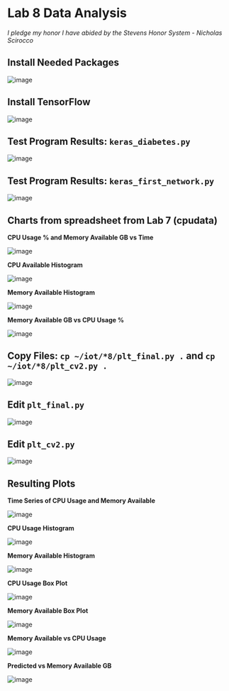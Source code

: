 # Lab 8 Data Analysis

*I pledge my honor I have abided by the Stevens Honor System - Nicholas Scirocco*

## Install Needed Packages

![image](https://github.com/user-attachments/assets/eb30a132-667f-40d3-9e91-f43c419498e3)

## Install TensorFlow

![image](https://github.com/user-attachments/assets/cdca3091-48cd-46ed-b3ef-0458c2f1c9b5)

## Test Program Results: `keras_diabetes.py`

![image](https://github.com/user-attachments/assets/47616468-ef4a-4617-aae3-6efdbe34c822)


## Test Program Results: `keras_first_network.py`

![image](https://github.com/user-attachments/assets/f36af2a1-c1d5-43f1-bee4-a29442e52af0)

## Charts from spreadsheet from Lab 7 (cpudata)

**CPU Usage % and Memory Available GB vs Time**

![image](https://github.com/user-attachments/assets/e73f2d5c-22ce-4f53-a275-7093f2a0a248)

**CPU Available Histogram**

![image](https://github.com/user-attachments/assets/b06a86dd-11de-49c4-b293-9d1e7f570429)

**Memory Available Histogram**

![image](https://github.com/user-attachments/assets/27c68154-d4fc-4dde-81df-ee01525a918a)

**Memory Available GB vs CPU Usage %**

![image](https://github.com/user-attachments/assets/baf241db-ce1f-4e6c-b405-6335eef819ce)

## Copy Files: `cp ~/iot/*8/plt_final.py .`  and `cp ~/iot/*8/plt_cv2.py .`

![image](https://github.com/user-attachments/assets/58ce5bd9-5ff5-4d43-9d6d-28808fb89cdf)

## Edit `plt_final.py`

![image](https://github.com/user-attachments/assets/e3032be5-0f75-44ac-b40b-e10dab1af2eb)

## Edit `plt_cv2.py`

![image](https://github.com/user-attachments/assets/533cf03d-70d9-42e0-b087-53ba3ad7b893)

## Resulting Plots

**Time Series of CPU Usage and Memory Available**

![image](https://github.com/user-attachments/assets/319d301c-ba01-4760-8be4-de5124c6bf4b)

**CPU Usage Histogram**

![image](https://github.com/user-attachments/assets/bec4ad7e-8497-4365-89d8-3b0eff6046b8)

**Memory Available Histogram**

![image](https://github.com/user-attachments/assets/5a09c325-a946-4fee-8aa9-783cb7af5dd4)

**CPU Usage Box Plot**

![image](https://github.com/user-attachments/assets/7c603cd4-38a3-4f0a-a47e-e863b912f189)

**Memory Available Box Plot**

![image](https://github.com/user-attachments/assets/1cd56ab7-a9b6-4150-9e6e-1c67dd2cadd3)

**Memory Available vs CPU Usage**

![image](https://github.com/user-attachments/assets/fa103899-5290-4b56-99fb-ca5faa9282b0)

**Predicted vs Memory Available GB**

![image](https://github.com/user-attachments/assets/daa0df81-8810-43a3-be49-4af6f16d5a9e)


